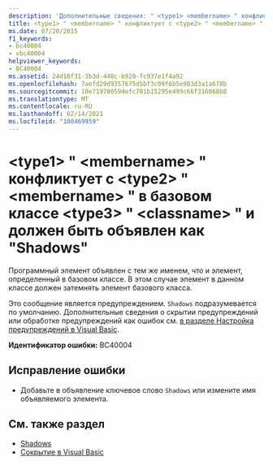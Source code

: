 ```yaml
---
description: 'Дополнительные сведения: " <type1> <membername> " конфликтует с <type2> " <membername> " в базовом классе <type3> " <classname> " и должен быть объявлен как "Shadows"'
title: <type1> " <membername> " конфликтует с <type2> " <membername> " в базовом классе <type3> " <classname> " и должен быть объявлен как "Shadows"
ms.date: 07/20/2015
f1_keywords:
- bc40004
- vbc40004
helpviewer_keywords:
- BC40004
ms.assetid: 24d10f31-3b3d-448c-b928-fc937e1f4a92
ms.openlocfilehash: 7aefd29d9357675d5bf3c09f6b5e983d3a1a678b
ms.sourcegitcommit: 10e719780594efc781b15295e499c66f316068b8
ms.translationtype: MT
ms.contentlocale: ru-RU
ms.lasthandoff: 02/14/2021
ms.locfileid: "100469959"
---
```

# <a name="type1-membername-conflicts-with-type2-membername-on-the-base-class-type3-classname-and-should-be-declared-shadows"></a>\<type1> " \<membername> " конфликтует с \<type2> " \<membername> " в базовом классе \<type3> " \<classname> " и должен быть объявлен как "Shadows"

Программный элемент объявлен с тем же именем, что и элемент, определенный в базовом классе. В этом случае элемент в данном классе должен затемнять элемент базового класса.  
  
 Это сообщение является предупреждением. `Shadows` подразумевается по умолчанию. Дополнительные сведения о скрытии предупреждений или обработке предупреждений как ошибок см. [в разделе Настройка предупреждений в Visual Basic](/visualstudio/ide/configuring-warnings-in-visual-basic).  
  
 **Идентификатор ошибки:** BC40004  
  
## <a name="to-correct-this-error"></a>Исправление ошибки  
  
- Добавьте в объявление ключевое слово `Shadows` или измените имя объявляемого элемента.  
  
## <a name="see-also"></a>См. также раздел

- [Shadows](../language-reference/modifiers/shadows.md)
- [Сокрытие в Visual Basic](../programming-guide/language-features/declared-elements/shadowing.md)
